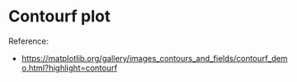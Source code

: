 # Contourf plot

Reference:
- https://matplotlib.org/gallery/images_contours_and_fields/contourf_demo.html?highlight=contourf


